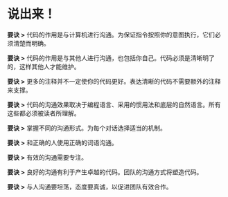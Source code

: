 # 说出来！

**要诀 >** 代码的作用是与计算机进行沟通。为保证指令按照你的意图执行，它们必须清楚而明确。

**要诀 >** 代码的作用是与其他人进行沟通，也包括你自己。代码必须是清晰明了的，这样其他人才能维护。

**要诀 >** 更多的注释并不一定使你的代码更好。表达清晰的代码不需要额外的注释来支撑。

**要诀 >** 代码的沟通效果取决于编程语言、采用的惯用法和底层的自然语言。所有这些都必须被读者所理解。

**要诀 >** 掌握不同的沟通形式。为每个对话选择适当的机制。

**要诀 >** 和正确的人使用正确的词语沟通。

**要诀 >** 有效的沟通需要专注。

**要诀 >** 良好的沟通有利于产生卓越的代码。团队的沟通方式将塑造代码。

**要诀 >** 与人沟通要坦荡，态度要真诚，以促进团队有效合作。
